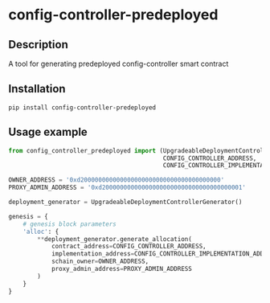 # config-controller-predeployed

## Description

A tool for generating predeployed config-controller smart contract

## Installation

```console
pip install config-controller-predeployed
```

## Usage example

```python
from config_controller_predeployed import (UpgradeableDeploymentControllerGenerator,
                                           CONFIG_CONTROLLER_ADDRESS,
                                           CONFIG_CONTROLLER_IMPLEMENTATION_ADDRESS)

OWNER_ADDRESS = '0xd200000000000000000000000000000000000000'
PROXY_ADMIN_ADDRESS = '0xd200000000000000000000000000000000000001'

deployment_generator = UpgradeableDeploymentControllerGenerator()

genesis = {
    # genesis block parameters
    'alloc': {
        **deployment_generator.generate_allocation(
            contract_address=CONFIG_CONTROLLER_ADDRESS,
            implementation_address=CONFIG_CONTROLLER_IMPLEMENTATION_ADDRESS,
            schain_owner=OWNER_ADDRESS,
            proxy_admin_address=PROXY_ADMIN_ADDRESS
        )
    }
}

```